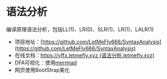 <!--
 * @Author: LetMeFly
 * @Date: 2022-06-20 21:58:59
 * @LastEditors: LetMeFly
 * @LastEditTime: 2022-06-20 22:20:11
-->
# 语法分析

编译原理语法分析，包括LL(1)、LR(0)、SLR(1)、LR(1)、LALR(1)

+ 项目地址：[https://github.com/LetMeFly666/SyntaxAnalysis](https://github.com/LetMeFly666/SyntaxAnalysis)
+ 在线文档：[https://yffx.letmefly.xyz (语法分析.letmefly.xyz)](https://yffx.letmefly.xyz)
+ DFA可视化：使用[mermiad](https://github.com/mermaid-js/mermaid)
+ 网页使用BootStrap美化
